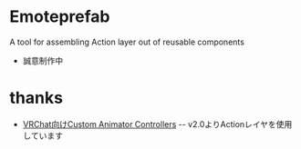 # Emoteprefab
 A tool for assembling Action layer out of reusable components
- 誠意制作中

# thanks
- [VRChat向けCustom Animator Controllers](https://booth.pm/ja/items/4424448)
-- v2.0よりActionレイヤを使用しています
